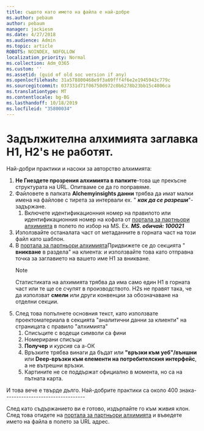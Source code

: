 ```yaml
---
title: същото като името на файла е най-добре
ms.author: pebaum
author: pebaum
manager: jackiesm
ms.date: 4/27/2018
ms.audience: Admin
ms.topic: article
ROBOTS: NOINDEX, NOFOLLOW
localization_priority: Normal
ms.collection: Adm_O365
ms.custom: ''
ms.assetid: (guid of old soc version if any)
ms.openlocfilehash: 31a578800468e9f3a69fff4f6e2e1945943c779c
ms.sourcegitcommit: 037331d71f06750d972c0b6278b23bb15c4806ca
ms.translationtype: MT
ms.contentlocale: bg-BG
ms.lasthandoff: 10/18/2019
ms.locfileid: "35800034"
---
```

# <a name="required-alchemy-header-h1-h2s-dont-work"></a>Задължителна алхимията заглавка H1, H2's не работят.
Най-добри практики и насоки за авторство алхимията:

1. **Не Гнездете прозрения алхимията в папките**-това ще прекъсне структурата на URL. Опитваме се да го поправяме.
1. Файловете в папката **Alchemyinsights данни** трябва да имат малки имена на файлове с тирета за интервали ex. " ***как да се разреши***"-задържане.
    1. Включете идентификационния номер на правилото или идентификационния номер на кофата от [портала за партньори алхимията](https://alchemyportal.azurewebsites.net) в полето по избор на MS. Ex. ***MS. обичай: 100021***
1. Използвайте останалата част от метаданните в горната част на този файл като шаблон.
1. В [портала за партньори алхимията](https://alchemyportal.azurewebsites.net)Придвижете се до секцията " **вникване** в раздела" на клиента: и използвайте това като отправна точка за заглавието на вашето име H1 за вникване. 
    > [!NOTE]
    > Статистиката на алхимията трябва да има само един H1 в горната част или те ще се счупят в производството. H2s не правят така, че да използват **смели** или други конвенции за обозначаване на отделни секции.
1. След това попълнете основния текст, като използвате проектоматериала в секцията "аналитични данни за клиенти" на страницата с правило "алхимията"
    1. Списъците с водещи символи са фини
    1. Номерирани списъци
    1. **Получер** и *курсив* са а-ОК
    1. Връзките трябва винаги да бъдат или **"връзки към уеб"/външни** или **Deep-връзки към елементи на потребителския интерфейс**, а не вътрешни връзки.
    1. Картините не се поддържат официално в момента, но са на пътната карта.

И това вече е твърде дълго. Най-добрите практики са около 400 знака---------------------------------

След като съдържанието ви е готово, издърпайте го към живия клон. След това отидете на [портала за партньори алхимията](https://alchemyportal.azurewebsites.net) и въведете името на файла в полето за URL адрес. 